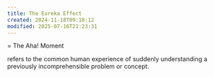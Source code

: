 ```yaml
---
title: The Eureka Effect
created: 2024-11-18T09:18:12
modified: 2025-07-16T21:23:31
---
```


= The Aha! Moment

refers to the common human experience of suddenly understanding a previously incomprehensible problem or concept.
